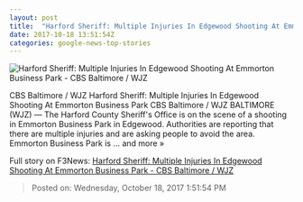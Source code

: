 ```yaml
---
layout: post
title:  "Harford Sheriff: Multiple Injuries In Edgewood Shooting At Emmorton Business Park - CBS Baltimore / WJZ"
date: 2017-10-18 13:51:54Z
categories: google-news-top-stories
---
```


![Harford Sheriff: Multiple Injuries In Edgewood Shooting At Emmorton Business Park - CBS Baltimore / WJZ](https://cbsbaltimore.files.wordpress.com/2017/10/1018shooting.jpg?w=1280)

CBS Baltimore / WJZ Harford Sheriff: Multiple Injuries In Edgewood Shooting At Emmorton Business Park CBS Baltimore / WJZ BALTIMORE (WJZ) — The Harford County Sheriff's Office is on the scene of a shooting in Emmorton Business Park in Edgewood. Authorities are reporting that there are multiple injuries and are asking people to avoid the area. Emmorton Business Park is ... and more »


Full story on F3News: [Harford Sheriff: Multiple Injuries In Edgewood Shooting At Emmorton Business Park - CBS Baltimore / WJZ](http://www.f3nws.com/n/CAhd2)

> Posted on: Wednesday, October 18, 2017 1:51:54 PM
